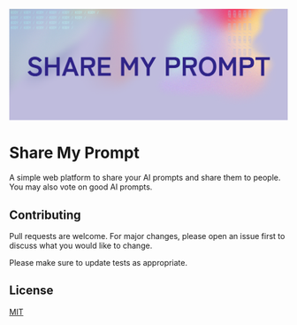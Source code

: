 ![Banner](./docs/share_my_prompt_banner.png)

# Share My Prompt

A simple web platform to share your AI prompts and share them to people. You may also vote on good AI prompts.

## Contributing

Pull requests are welcome. For major changes, please open an issue first
to discuss what you would like to change.

Please make sure to update tests as appropriate.

## License

[MIT](https://choosealicense.com/licenses/mit/)